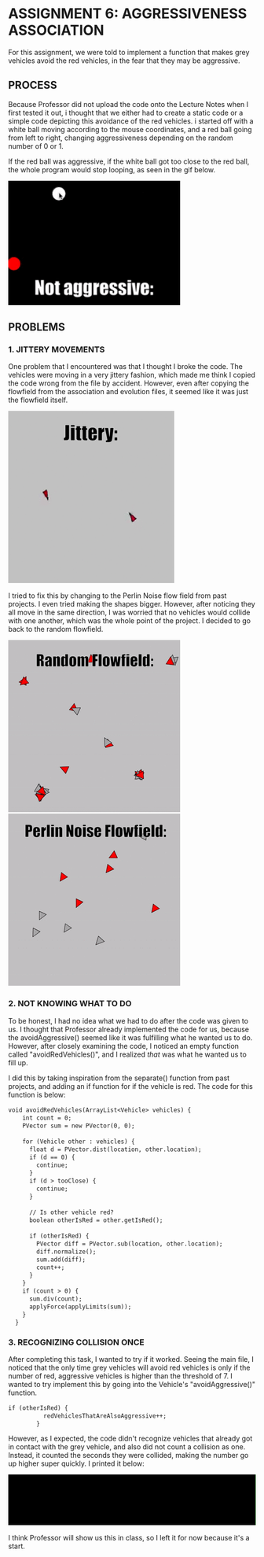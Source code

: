
# ASSIGNMENT 6: AGGRESSIVENESS ASSOCIATION

For this assignment, we were told to implement a function that makes grey vehicles avoid the red vehicles, in the fear that they may be aggressive.

## PROCESS

Because Professor did not upload the code onto the Lecture Notes when I first tested it out, i thought that we either had to create a static code or a simple code depicting this avoidance of the red vehicles. i started off with a white ball moving according to the mouse coordinates, and a red ball going from left to right, changing aggressiveness depending on the random number of 0 or 1.

If the red ball was aggressive, if the white ball got too close to the red ball, the whole program would stop looping, as seen in the gif below.

![](images/simplecode.gif)

## PROBLEMS

### 1. JITTERY MOVEMENTS

One problem that I encountered was that I thought I broke the code. The vehicles were moving in a very jittery fashion, which made me think I copied the code wrong from the file by accident. However, even after copying the flowfield from the association and evolution files, it seemed like it was just the flowfield itself.

![](images/jittery.gif)

I tried to fix this by changing to the Perlin Noise flow field from past projects. I even tried making the shapes bigger. However, after noticing they all move in the same direction, I was worried that no vehicles would collide with one another, which was the whole point of the project. I decided to go back to the random flowfield.

![](images/randomflow.gif)
![](images/perlinflow.gif)

### 2. NOT KNOWING WHAT TO DO

To be honest, I had no idea what we had to do after the code was given to us. I thought that Professor already implemented the code for us, because the avoidAggressive() seemed like it was fulfilling what he wanted us to do. However, after closely examining the code, I noticed an empty function called "avoidRedVehicles()", and I realized *that* was what he wanted us to fill up. 

I did this by taking inspiration from the separate() function from past projects, and adding an if function for if the vehicle is red. The code for this function is below:

    void avoidRedVehicles(ArrayList<Vehicle> vehicles) {
        int count = 0;
        PVector sum = new PVector(0, 0);
        
        for (Vehicle other : vehicles) {
          float d = PVector.dist(location, other.location);
          if (d == 0) {
            continue;
          }
          if (d > tooClose) {
            continue;
          }

          // Is other vehicle red?
          boolean otherIsRed = other.getIsRed();

          if (otherIsRed) {
            PVector diff = PVector.sub(location, other.location);
            diff.normalize();
            sum.add(diff);
            count++;
          }
        }
        if (count > 0) {
          sum.div(count);
          applyForce(applyLimits(sum));
        }
      }

### 3. RECOGNIZING COLLISION ONCE

After completing this task, I wanted to try if it worked. Seeing the main file, I noticed that the only time grey vehicles will avoid red vehicles is only if the number of red, aggressive vehicles is higher than the threshold of 7. I wanted to try implement this by going into the Vehicle's "avoidAggressive()" function.

    if (otherIsRed) {
              redVehiclesThatAreAlsoAggressive++;
            }

However, as I expected, the code didn't recognize vehicles that already got in contact with the grey vehicle, and also did not count a collision as one. Instead, it counted the seconds they were collided, making the number go up higher super quickly. I printed it below:

![](images/printagg&red.gif)

I think Professor will show us this in class, so I left it for now because it's a start.
